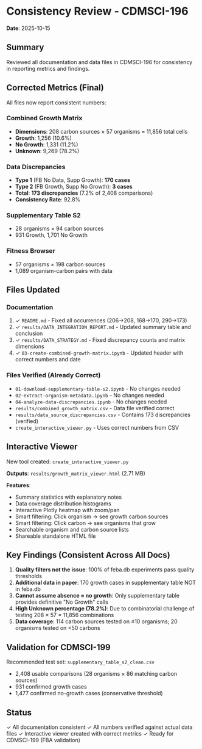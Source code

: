# Consistency Review - CDMSCI-196
**Date**: 2025-10-15

## Summary

Reviewed all documentation and data files in CDMSCI-196 for consistency in reporting metrics and findings.

## Corrected Metrics (Final)

All files now report consistent numbers:

### Combined Growth Matrix
- **Dimensions**: 208 carbon sources × 57 organisms = 11,856 total cells
- **Growth**: 1,256 (10.6%)
- **No Growth**: 1,331 (11.2%)  
- **Unknown**: 9,269 (78.2%)

### Data Discrepancies
- **Type 1** (FB No Data, Supp Growth): **170 cases**
- **Type 2** (FB Growth, Supp No Growth): **3 cases**
- **Total**: **173 discrepancies** (7.2% of 2,408 comparisons)
- **Consistency Rate**: 92.8%

### Supplementary Table S2
- 28 organisms × 94 carbon sources
- 931 Growth, 1,701 No Growth

### Fitness Browser
- 57 organisms × 198 carbon sources
- 1,089 organism-carbon pairs with data

## Files Updated

### Documentation
1. ✓ `README.md` - Fixed all occurrences (206→208, 168→170, 290→173)
2. ✓ `results/DATA_INTEGRATION_REPORT.md` - Updated summary table and conclusion
3. ✓ `results/DATA_STRATEGY.md` - Fixed discrepancy counts and matrix dimensions
4. ✓ `03-create-combined-growth-matrix.ipynb` - Updated header with correct numbers and date

### Files Verified (Already Correct)
- `01-download-supplementary-table-s2.ipynb` - No changes needed
- `02-extract-organism-metadata.ipynb` - No changes needed  
- `04-analyze-data-discrepancies.ipynb` - No changes needed
- `results/combined_growth_matrix.csv` - Data file verified correct
- `results/data_source_discrepancies.csv` - Contains 173 discrepancies (verified)
- `create_interactive_viewer.py` - Uses correct numbers from CSV

## Interactive Viewer

New tool created: `create_interactive_viewer.py`

**Outputs**: `results/growth_matrix_viewer.html` (2.71 MB)

**Features**:
- Summary statistics with explanatory notes
- Data coverage distribution histograms
- Interactive Plotly heatmap with zoom/pan
- Smart filtering: Click organism → see growth carbon sources
- Smart filtering: Click carbon → see organisms that grow
- Searchable organism and carbon source lists
- Shareable standalone HTML file

## Key Findings (Consistent Across All Docs)

1. **Quality filters not the issue**: 100% of feba.db experiments pass quality thresholds
2. **Additional data in paper**: 170 growth cases in supplementary table NOT in feba.db
3. **Cannot assume absence = no growth**: Only supplementary table provides definitive "No Growth" calls
4. **High Unknown percentage (78.2%)**: Due to combinatorial challenge of testing 208 × 57 = 11,856 combinations
5. **Data coverage**: 114 carbon sources tested on ≤10 organisms; 20 organisms tested on <50 carbons

## Validation for CDMSCI-199

Recommended test set: `supplementary_table_s2_clean.csv`
- 2,408 usable comparisons (28 organisms × 86 matching carbon sources)
- 931 confirmed growth cases
- 1,477 confirmed no-growth cases (conservative threshold)

## Status

✓ All documentation consistent
✓ All numbers verified against actual data files
✓ Interactive viewer created with correct metrics
✓ Ready for CDMSCI-199 (FBA validation)
